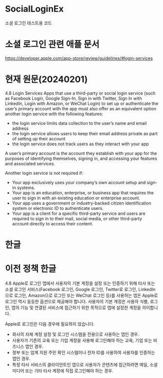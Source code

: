 # SocialLoginEx
소셜 로그인 테스트용 코드

# 소셜 로그인 관련 애플 문서
https://developer.apple.com/app-store/review/guidelines/#login-services

# 현재 원문(20240201)
4.8 Login Services
Apps that use a third-party or social login service (such as Facebook Login, Google Sign-In, Sign in with Twitter, Sign In with LinkedIn, Login with Amazon, or WeChat Login) to set up or authenticate the user’s primary account with the app must also offer as an equivalent option another login service with the following features:

- the login service limits data collection to the user’s name and email address
- the login service allows users to keep their email address private as part of setting up their account
- the login service does not track users as they interact with your app

A user’s primary account is the account they establish with your app for the purposes of identifying themselves, signing in, and accessing your features and associated services.

Another login service is not required if:

- Your app exclusively uses your company’s own account setup and sign-in systems.
- Your app is an education, enterprise, or business app that requires the user to sign in with an existing education or enterprise account.
- Your app uses a government or industry-backed citizen identification system or electronic ID to authenticate users.
- Your app is a client for a specific third-party service and users are required to sign in to their mail, social media, or other third-party account directly to access their content.

# 한글






# 이전 정책 한글
4.8 Apple로 로그인
앱에서 사용자의 기본 계정을 설정 또는 인증하기 위해 타사 또는 소셜 로그인 서비스(Facebook 로그인, Google 로그인, Twitter로 로그인, LinkedIn으로 로그인, Amazon으로 로그인 또는 WeChat 로그인 등)를 사용하는 앱은 Apple로 로그인 역시 동등한 옵션으로 제공해야 합니다. 사용자의 기본 계정은 사용자 식별, 로그인, 앱의 기능 및 연결된 서비스에 접근하기 위한 목적으로 앱에 설정한 계정을 의미합니다.

Apple로 로그인은 다음 경우에 필요하지 않습니다.

- 회사의 자체 계정 설정 및 로그인 시스템을 전용으로 사용하는 앱인 경우.
- 사용자가 기존의 교육 또는 기업 계정을 사용해 로그인해야 하는 교육, 기업 또는 비즈니스 앱인 경우.
- 정부 또는 업계 지원 주민 확인 시스템이나 전자 ID를 사용하여 사용자를 인증하는 앱인 경우.
- 특정 타사 서비스의 클라이언트인 앱으로 사용자가 콘텐츠에 접근하려면 메일, 소셜 미디어 또는 기타 타사 계정에 직접 로그인해야 하는 경우.
